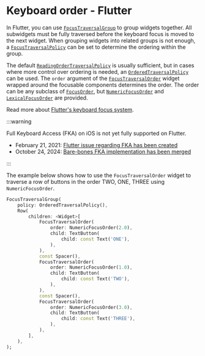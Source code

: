 # Keyboard order - Flutter

In Flutter, you can use [`FocusTraversalGroup`](https://api.flutter.dev/flutter/widgets/FocusTraversalGroup-class.html) to group widgets together. All subwidgets must be fully traversed before the keyboard focus is moved to the next widget. When grouping widgets into related groups is not enough, a [`FocusTraversalPolicy`](https://api.flutter.dev/flutter/widgets/FocusTraversalPolicy-class.html) can be set to determine the ordering within the group.

The default [`ReadingOrderTraversalPolicy`](https://api.flutter.dev/flutter/widgets/ReadingOrderTraversalPolicy-class.html) is usually sufficient, but in cases where more control over ordering is needed, an [`OrderedTraversalPolicy`](https://api.flutter.dev/flutter/widgets/OrderedTraversalPolicy-class.html) can be used. The `order` argument of the [`FocusTraversalOrder`](https://api.flutter.dev/flutter/widgets/FocusTraversalOrder-class.html) widget wrapped around the focusable components determines the order. The order can be any subclass of [`FocusOrder`](https://api.flutter.dev/flutter/widgets/FocusOrder-class.html), but [`NumericFocusOrder`](https://api.flutter.dev/flutter/widgets/NumericFocusOrder-class.html) and [`LexicalFocusOrder`](https://api.flutter.dev/flutter/widgets/LexicalFocusOrder-class.html) are provided.

Read more about [Flutter's keyboard focus system](https://docs.flutter.dev/development/ui/advanced/focus).

:::warning

Full Keyboard Access (FKA) on iOS is not yet fully supported on Flutter.

- February 21, 2021: [Flutter issue regarding FKA has been created](https://github.com/flutter/flutter/issues/76497)
- October 24, 2024: [Bare-bones FKA implementation has been merged](https://github.com/flutter/engine/pull/55964)

:::

The example below shows how to use the `FocusTraversalOrder` widget to traverse a row of buttons in the order TWO, ONE, THREE using `NumericFocusOrder`.

```dart
FocusTraversalGroup(
    policy: OrderedTraversalPolicy(),
    Row(
        children: <Widget>[
            FocusTraversalOrder(
                order: NumericFocusOrder(2.0),
                child: TextButton(
                    child: const Text('ONE'),
                ),
            ),
            const Spacer(),
            FocusTraversalOrder(
                order: NumericFocusOrder(1.0),
                child: TextButton(
                    child: const Text('TWO'),
                ),
            ),
            const Spacer(),
            FocusTraversalOrder(
                order: NumericFocusOrder(3.0),
                child: TextButton(
                    child: const Text('THREE'),
                ),
            ),
        ],
    ),
);
```
